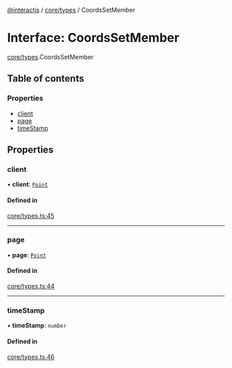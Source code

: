 [@interactjs](../README.md) / [core/types](../modules/core_types.md) / CoordsSetMember

# Interface: CoordsSetMember

[core/types](../modules/core_types.md).CoordsSetMember

## Table of contents

### Properties

- [client](core_types.CoordsSetMember.md#client)
- [page](core_types.CoordsSetMember.md#page)
- [timeStamp](core_types.CoordsSetMember.md#timestamp)

## Properties

### client

• **client**: [`Point`](core_types.Point.md)

#### Defined in

[core/types.ts:45](https://github.com/taye/interact.js/blob/f56f1fa2/packages/@interactjs/core/types.ts#L45)

___

### page

• **page**: [`Point`](core_types.Point.md)

#### Defined in

[core/types.ts:44](https://github.com/taye/interact.js/blob/f56f1fa2/packages/@interactjs/core/types.ts#L44)

___

### timeStamp

• **timeStamp**: `number`

#### Defined in

[core/types.ts:46](https://github.com/taye/interact.js/blob/f56f1fa2/packages/@interactjs/core/types.ts#L46)
